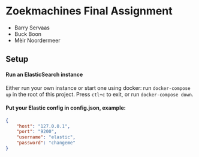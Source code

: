 # Zoekmachines Final Assignment
- Barry Servaas
- Buck Boon
- Mèir Noordermeer


## Setup
#### Run an ElasticSearch instance
Either run your own instance or start one using docker:
run `docker-compose up` in the root of this project. 
Press `ctl+c` to exit, or run `docker-compose down`.

#### Put your Elastic config in config.json, example:
``` json
{
	"host": "127.0.0.1",
	"port": "9200",
	"username": "elastic",
	"password": "changeme"
}
```